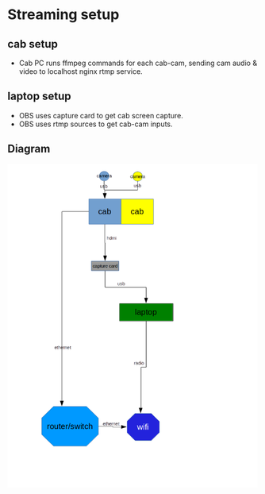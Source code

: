 # Streaming setup

## cab setup
* Cab PC runs ffmpeg commands for each cab-cam, sending cam audio & video to localhost nginx rtmp service.

## laptop setup
* OBS uses capture card to get cab screen capture.
* OBS uses rtmp sources to get cab-cam inputs.

## Diagram
<img src="images/stream-diagram.png" />
